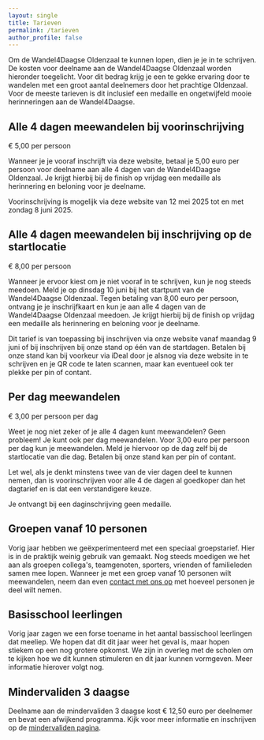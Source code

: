 ```yaml
---
layout: single
title: Tarieven
permalink: /tarieven
author_profile: false
---
```


Om de Wandel4Daagse Oldenzaal te kunnen lopen, dien je je in te schrijven. De kosten voor deelname aan de Wandel4Daagse Oldenzaal worden hieronder toegelicht. Voor dit bedrag krijg je een te gekke ervaring door te wandelen met een groot aantal deelnemers door het prachtige Oldenzaal. Voor de meeste tarieven is dit inclusief een medaille en ongetwijfeld mooie herinneringen aan de Wandel4Daagse.  

## Alle 4 dagen meewandelen bij voorinschrijving

€ 5,00 per persoon  

Wanneer je je vooraf inschrijft via deze website, betaal je 5,00 euro per persoon voor deelname aan alle 4 dagen van de Wandel4Daagse Oldenzaal. Je krijgt hierbij bij de finish op vrijdag een medaille als herinnering en beloning voor je deelname.  

Voorinschrijving is mogelijk via deze website van 12 mei 2025 tot en met zondag 8 juni 2025.  

## Alle 4 dagen meewandelen bij inschrijving op de startlocatie

€ 8,00 per persoon  

Wanneer je ervoor kiest om je niet vooraf in te schrijven, kun je nog steeds meedoen. Meld je op dinsdag 10 juni bij het startpunt van de Wandel4Daagse Oldenzaal. Tegen betaling van 8,00 euro per persoon, ontvang je je inschrijfkaart en kun je aan alle 4 dagen van de Wandel4Daagse Oldenzaal meedoen. Je krijgt hierbij bij de finish op vrijdag een medaille als herinnering en beloning voor je deelname.  

Dit tarief is van toepassing bij inschrijven via onze website vanaf maandag 9 juni of bij inschrijven bij onze stand op één van de startdagen. Betalen bij onze stand kan bij voorkeur via iDeal door je alsnog via deze website in te schrijven en je QR code te laten scannen, maar kan eventueel ook ter plekke per pin of contant.  

## Per dag meewandelen

€ 3,00 per persoon per dag  

Weet je nog niet zeker of je alle 4 dagen kunt meewandelen? Geen probleem! Je kunt ook per dag meewandelen. Voor 3,00 euro per persoon per dag kun je meewandelen. Meld je hiervoor op de dag zelf bij de startlocatie van die dag. Betalen bij onze stand kan per pin of contant.  

Let wel, als je denkt minstens twee van de vier dagen deel te kunnen nemen, dan is voorinschrijven voor alle 4 de dagen al goedkoper dan het dagtarief en is dat een verstandigere keuze.  

Je ontvangt bij een daginschrijving geen medaille.  

## Groepen vanaf 10 personen

Vorig jaar hebben we geëxperimenteerd met een speciaal groepstarief. Hier is in de praktijk weinig gebruik van gemaakt. Nog steeds moedigen we het aan als groepen collega's, teamgenoten, sporters, vrienden of familieleden samen mee lopen. Wanneer je met een groep vanaf 10 personen wilt meewandelen, neem dan even [contact met ons op](/contact) met hoeveel personen je deel wilt nemen.   

## Basisschool leerlingen

Vorig jaar zagen we een forse toename in het aantal bassischool leerlingen dat meeliep. We hopen dat dit dit jaar weer het geval is, maar hopen stiekem op een nog grotere opkomst. We zijn in overleg met de scholen om te kijken hoe we dit kunnen stimuleren en dit jaar kunnen vormgeven. Meer informatie hierover volgt nog.  

## Mindervaliden 3 daagse

Deelname aan de mindervaliden 3 daagse kost € 12,50 euro per deelnemer en bevat een afwijkend programma. Kijk voor meer informatie en inschrijven op de [mindervaliden pagina](/routes/mindervalide).  